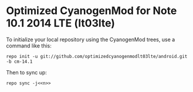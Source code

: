 Optimized CyanogenMod for Note 10.1 2014 LTE (lt03lte)
===========

To initialize your local repository using the CyanogenMod trees, use a command like this:

    repo init -u git://github.com/optimizedcyanogenmodlt03lte/android.git -b cm-14.1

Then to sync up:

    repo sync -j<<n>>
